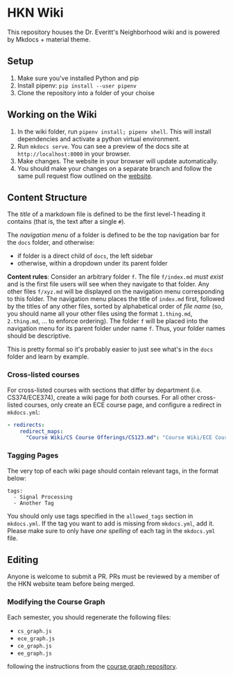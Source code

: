 # HKN Wiki

This repository houses the Dr. Everitt's Neighborhood wiki and is powered by Mkdocs + material theme.

## Setup

1. Make sure you've installed Python and pip
2. Install pipenv: `pip install --user pipenv`
3. Clone the repository into a folder of your choise

## Working on the Wiki

1. In the wiki folder, run `pipenv install; pipenv shell`. This will install dependencies and activate a python virtual environment.
2. Run `mkdocs serve`. You can see a preview of the docs site at `http://localhost:8000` in your browser.
3. Make changes. The website in your browser will update automatically.
4. You should make your changes on a separate branch and follow the same pull request flow outlined on the [website](https://github.com/hkn-alpha/website).

## Content Structure

The _title_ of a markdown file is defined to be the first level-1 heading it contains (that is, the text after a single `#`).

The _navigation menu_ of a folder is defined to be the top navigation bar for the `docs` folder, and otherwise:

- if folder is a direct child of `docs`, the left sidebar
- otherwise, within a dropdown under its parent folder

**Content rules**:
Consider an arbitrary folder `f`. The file `f/index.md` _must exist_ and is the first file users will see when they navigate to that folder. Any other files `f/xyz.md` will be displayed on the navigation menu corresponding to this folder. The navigation menu places the title of `index.md` first, followed by the titles of any other files, sorted by alphabetical order of _file name_ (so, you should name all your other files using the format `1.thing.md`, `2.thing.md`, ... to enforce ordering). The folder `f` will be placed into the navigation menu for its parent folder under name `f`. Thus, your folder names should be descriptive.

This is pretty formal so it's probably easier to just see what's in the `docs` folder and learn by example.

### Cross-listed courses

For cross-listed courses with sections that differ by department (i.e. CS374/ECE374), create a wiki page for _both_ courses. For all other cross-listed courses, only create an ECE course page, and configure a redirect in `mkdocs.yml`:

```yaml
- redirects:
    redirect_maps:
      "Course Wiki/CS Course Offerings/CS123.md": "Course Wiki/ECE Course Offerings/ECE456.md"
```

### Tagging Pages

The very top of each wiki page should contain relevant tags, in the format below:

```
tags:
  - Signal Processing
  - Another Tag
```

You should only use tags specified in the `allowed_tags` section in `mkdocs.yml`. If the tag you want to add is missing from `mkdocs.yml`, add it. Please make sure to only have _one spelling_ of each tag in the `mkdocs.yml` file.

## Editing

Anyone is welcome to submit a PR. PRs must be reviewed by a member of the HKN website team before being merged.

### Modifying the Course Graph

Each semester, you should regenerate the following files:

- `cs_graph.js`
- `ece_graph.js`
- `ce_graph.js`
- `ee_graph.js`

following the instructions from the [course graph repository](https://github.com/hkn-alpha/coursegraph).
